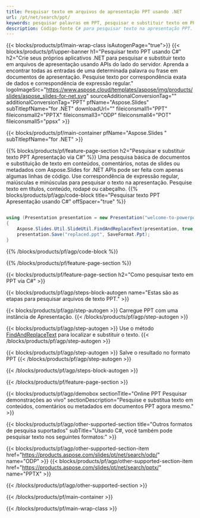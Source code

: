 ```yaml
---
title: Pesquisar texto em arquivos de apresentação PPT usando .NET
url: /pt/net/search/ppt/
keywords: pesquisar palavras em PPT, pesquisar e substituir texto em PPT, pesquisar texto PPT Apresentação
description: Código-fonte C# para pesquisar texto na apresentação PPT.
---
```


{{< blocks/products/pf/main-wrap-class isAutogenPage="true">}}
{{< blocks/products/pf/upper-banner h1="Pesquisar texto PPT usando C#" h2="Crie seus próprios aplicativos .NET para pesquisar e substituir texto em arquivos de apresentação usando APIs do lado do servidor. Aprenda a encontrar todas as entradas de uma determinada palavra ou frase em documentos de apresentação. Pesquise texto por correspondência exata de dados e correspondência de expressão regular." logoImageSrc="https://www.aspose.cloud/templates/aspose/img/products/slides/aspose_slides-for-net.svg" sourceAdditionalConversionTag="" additionalConversionTag="PPT" pfName="Aspose.Slides" subTitlepfName="for .NET" downloadUrl="" fileiconsmall1="PPT" fileiconsmall2="PPTX" fileiconsmall3="ODP" fileiconsmall4="POT" fileiconsmall5="ppsx" >}}

{{< blocks/products/pf/main-container pfName="Aspose.Slides " subTitlepfName="for .NET" >}}

{{% blocks/products/pf/feature-page-section  h2="Pesquisar e substituir texto PPT Apresentação via C#" %}}
Uma pesquisa básica de documentos e substituição de texto em conteúdos, comentários, notas de slides ou metadados com Aspose.Slides for .NET APIs pode ser feita com apenas algumas linhas de código. Use correspondência de expressão regular, maiúsculas e minúsculas para pesquisar o texto na apresentação. Pesquise texto em títulos, conteúdo, rodapé ou cabeçalho.
{{% blocks/products/pf/agp/code-block title="Pesquisar texto PPT Apresentação usando C#" offSpacer="true" %}}

```cs

using (Presentation presentation = new Presentation("welcome-to-powerpoint.ppt"))
{
    Aspose.Slides.Util.SlideUtil.FindAndReplaceText(presentation, true, "PowerPoint", "Aspose.Slides", null);
    presentation.Save("replaced.ppt", SaveFormat.Ppt);
}
```

{{% /blocks/products/pf/agp/code-block %}}

{{% /blocks/products/pf/feature-page-section %}}

{{< blocks/products/pf/feature-page-section  h2="Como pesquisar texto em PPT via C#" >}}

{{< blocks/products/pf/agp/steps-block-autogen name="Estas são as etapas para pesquisar arquivos de texto PPT." >}}

{{< blocks/products/pf/agp/step-autogen >}}
Carregue PPT com uma instância de Apresentação.
{{< /blocks/products/pf/agp/step-autogen >}}

{{< blocks/products/pf/agp/step-autogen >}}
Use o método [FindAndReplaceText](https://reference.aspose.com/slides/net/aspose.slides.util/slideutil/findandreplacetext/) para localizar e substituir o texto.
{{< /blocks/products/pf/agp/step-autogen >}}

{{< blocks/products/pf/agp/step-autogen >}}
Salve o resultado no formato PPT
{{< /blocks/products/pf/agp/step-autogen >}}

{{< /blocks/products/pf/agp/steps-block-autogen >}}

{{< /blocks/products/pf/feature-page-section >}}

{{< blocks/products/pf/agp/demobox sectionTitle="Online PPT Pesquisar demonstrações ao vivo" sectionDescription="Pesquise e substitua texto em conteúdos, comentários ou metadados em documentos PPT agora mesmo." >}}

{{< blocks/products/pf/agp/other-supported-section title="Outros formatos de pesquisa suportados" subTitle="Usando C#, você também pode pesquisar texto nos seguintes formatos:" >}}

{{< blocks/products/pf/agp/other-supported-section-item href="https://products.aspose.com/slides/pt/net/search/odp/" name="ODP" >}}
{{< blocks/products/pf/agp/other-supported-section-item href="https://products.aspose.com/slides/pt/net/search/pptx/" name="PPTX" >}}


{{< /blocks/products/pf/agp/other-supported-section >}}

{{< /blocks/products/pf/main-container >}}
    
{{< /blocks/products/pf/main-wrap-class >}}